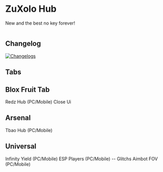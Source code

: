 # ZuXolo Hub
New and the best no key forever!
```lua

```
## Changelog
[![Changelogs](https://img.shields.io/badge/Visite%20o%20GitHub-333333?style=for-the-badge&logo=github&logoColor=white)]()
## Tabs
## Blox Fruit Tab
Redz Hub (PC/Mobile) Close Ui
## Arsenal
Tbao Hub (PC/Mobile)
## Universal
Infinity Yield (PC/Mobile)
ESP Players (PC/Mobile) -- Glitchs
Aimbot FOV (PC/Mobile)

